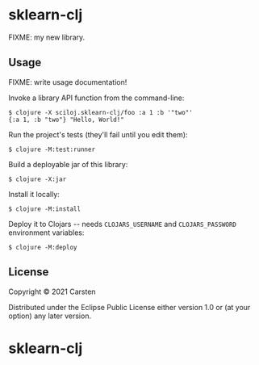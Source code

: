 # sklearn-clj

FIXME: my new library.

## Usage

FIXME: write usage documentation!

Invoke a library API function from the command-line:

    $ clojure -X sciloj.sklearn-clj/foo :a 1 :b '"two"'
    {:a 1, :b "two"} "Hello, World!"

Run the project's tests (they'll fail until you edit them):

    $ clojure -M:test:runner

Build a deployable jar of this library:

    $ clojure -X:jar

Install it locally:

    $ clojure -M:install

Deploy it to Clojars -- needs `CLOJARS_USERNAME` and `CLOJARS_PASSWORD` environment variables:

    $ clojure -M:deploy

## License

Copyright © 2021 Carsten

Distributed under the Eclipse Public License either version 1.0 or (at
your option) any later version.
# sklearn-clj
